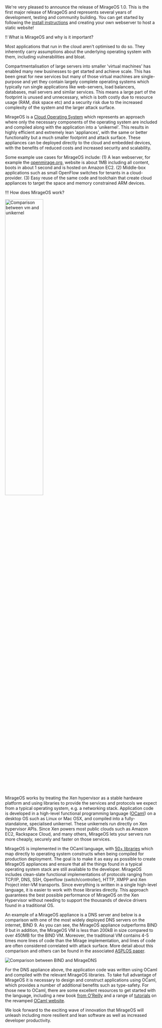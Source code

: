 

We're very pleased to announce the release of MirageOS 1.0. This is the first major release of MirageOS and represents several years of development, testing and community building. You can get started by following the [install instructions][mirage-install] and creating your own webserver to host a static website!

!! What is MirageOS and why is it important?

Most applications that run in the cloud aren't optimised to do so. They
inherently carry assumptions about the underlying operating system with
them, including vulnerabilities and bloat.

Compartmentalisation of large servers into smaller 'virtual machines' has
enabled many new businesses to get started and achieve scale. This has been
great for new services but many of those virtual machines are single-purpose
and yet they contain largely complete operating systems which typically run
single applications like web-servers, load balancers, databases, mail servers and similar services. This means a large part of the footprint is
unused and unnecessary, which is both costly due to resource usage (RAM, disk space etc) and a security risk due to the increased complexity of the system and the larger attack surface.

MirageOS is a [Cloud Operating System][cloudos] which represents an approach where only the necessary components of the operating system are included and compiled along with the application into a 'unikernel'. This results in highly efficient and extremely lean 'appliances', with the same or better functionality but a much smaller footprint and attack surface. These appliances can be deployed directly to the cloud and embedded devices, with the benefits of reduced costs and increased security and scalability.

Some example use cases for MirageOS include: (1) A lean webserver, for example the [openmirage.org][mirage-www], website is about 1MB including all content, boots in about 1 second and is hosted on Amazon EC2. (2) Middle-box applications such as small OpenFlow switches for tenants in a cloud-provider. (3) Easy reuse of the same code and toolchain that create cloud appliances to target the space and memory constrained ARM devices.

!!! How does MirageOS work?

<img src="/graphics/comparison-vm-unikernel.png" alt="Comparison between vm and unikernel" width="50%"/>

MirageOS works by treating the Xen hypervisor as a stable hardware platform and using libraries to provide the services and protocols we expect from a typical operating system, e.g. a networking stack. Application code is developed in a high-level functional programming language ([OCaml][ocaml.org]) on a desktop OS such as Linux or Mac OSX, and compiled into a fully-standalone, specialised unikernel. These unikernels run directly on Xen hypervisor APIs. Since Xen powers most public clouds such as Amazon EC2, Rackspace Cloud, and many others, MirageOS lets your servers run more cheaply, securely and faster on those services.

MirageOS is implemented in the OCaml language, with [50+ libraries][mirage-libs] which map directly to operating system constructs when being compiled for production deployment. The goal is to make it as easy as possible to create MirageOS appliances and ensure that all the things found in a typical operating system stack are still available to the developer. MirageOS includes clean-slate functional implementations of protocols ranging from TCP/IP, DNS, SSH, Openflow (switch/controller), HTTP, XMPP and Xen Project inter-VM transports. Since everything is written in a single high-level language, it is easier to work with those libraries directly. This approach guarantees the best possible performance of MirageOS on the Xen Hypervisor without needing to support the thousands of device drivers found in a traditional OS.

An example of a MirageOS appliance is a DNS server and below is a comparison with one of the most widely deployed DNS servers on the internet, BIND 9. As you can see, the MirageOS appliance outperforms BIND 9 but in addition, the MirageOS VM is less than 200kB in size compared to over 450MB for the BIND VM. Moreover, the traditional VM contains 4-5 times more lines of code than the Mirage implementation, and lines of code are often considered correlated with attack surface. More detail about this comparison and others can be found in the associated [ASPLOS paper][].

<img src="/graphics/mirage-dns-bw-360.png" alt="Comparison between BIND and MirageDNS"/>

For the DNS appliance above, the application code was written using OCaml and compiled with the relevant MirageOS libraries. To take full advantage of MirageOS it is necessary to design and construct applications using OCaml, which provides a number of additional benefits such as type-safety. For those new to OCaml, there are some excellent resources to get started with the language, including a new book [from O'Reilly][oreilly] and a range of [tutorials][] on the revamped [OCaml website][ocaml.org].

We look forward to the exciting wave of innovation that MirageOS will unleash including more resilient and lean software as well as increased developer productivity.

[mirage-install]: http://openmirage.org/wiki/install
[rwo]: https://realworldocaml.org
[oreilly]: http://shop.oreilly.com/product/0636920024743.do
[tutorials]: http://ocaml.org/learn/tutorials/
[ocaml.org]: http://ocaml.org
[mirage-libs]: https://github.com/mirage
[mirage-www]: http://openmirage.org
[mirage-decks]: http://decks.openmirage.org
[4]: http://anil.recoil.org/papers/2011-icdcn-droplets.pdf
[16]: http://anil.recoil.org/papers/2010-iswp-dustclouds.pdf
[cstruct]: https://github.com/mirage/ocaml-cstruct
[frenetic]: http://www.frenetic-lang.org
[XenServer]: http://www.xenserver.org
[cloudos]: http://www.linux.com/news/enterprise/cloud-computing/751156-are-cloud-operating-systems-the-next-big-thing-
[ASPLOS paper]: http://anil.recoil.org/papers/2013-asplos-mirage.pdf

